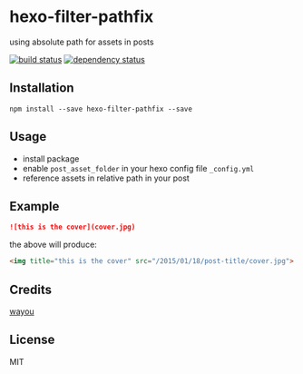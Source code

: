 # hexo-filter-pathfix

using absolute path for assets in posts

[![build status](https://secure.travis-ci.org/wayou/hexo-filter-pathfix.svg)](http://travis-ci.org/wayou/hexo-filter-pathfix)
[![dependency status](https://david-dm.org/wayou/hexo-filter-pathfix.svg)](https://david-dm.org/wayou/hexo-filter-pathfix)

## Installation

```
npm install --save hexo-filter-pathfix --save
```

## Usage
- install package
- enable `post_asset_folder` in your hexo config file `_config.yml`
- reference assets in relative path in your post

## Example

```markdown
![this is the cover](cover.jpg)
```
the above will produce:
```html
<img title="this is the cover" src="/2015/01/18/post-title/cover.jpg">
```

## Credits
[wayou](https://github.com/wayou/)

## License

MIT
